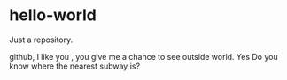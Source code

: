 # hello-world
Just a repository.

github, I like you , you give me a chance to see outside world.
Yes Do you know where the nearest subway is?
